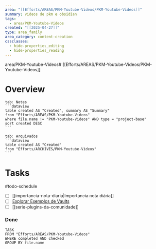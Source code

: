 ```yaml
---
area: "[[Efforts/AREAS/PKM-Youtube-Videos/PKM-Youtube-Videos]]"
summary: videos de pkm e obsidian
tags:
  - area/PKM-Youtube-Videos
created: "[[2025-04-27]]"
type: area_family
area_category: content-creation
cssclasses:
  - hide-properties_editing
  - hide-properties_reading
---
```

area/PKM-Youtube-Videos# [[Efforts/AREAS/PKM-Youtube-Videos/PKM-Youtube-Videos]] 

# Overview


````tabs
tab: Notes
```dataview
table created AS "Created", summary AS "Summary"
from "Efforts/AREAS/PKM-Youtube-Videos"
where file.name != "PKM-Youtube-Videos" AND type = "project-base"
sort created DESC
```

tab: Arquivados
```dataview
table created AS "Created"
from "Efforts/ARCHIVES/PKM-Youtube-Videos" 
```
````

# Tasks

#todo-schedule 
- [ ] [[importancia-nota-diaria|Importancia nota diária]]
- [ ] [Explorar Exemplos de Vaults](https://johnnydecimal.com/)
- [ ] [[serie-plugins-da-comunidade]]

### Done
```dataview
TASK
FROM "Efforts/AREAS/PKM-Youtube-Videos"
WHERE completed AND checked
GROUP BY file.name


```




